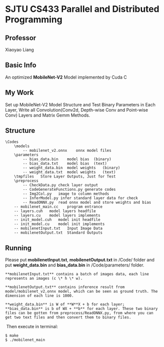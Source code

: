 # SJTU CS433 Parallel and Distributed Programming

## Professor
  Xiaoyao Liang
  
## Basic Info
  An optimized **MobileNet-V2** Model implemented by Cuda C
  
## My Work
  Set up MobileNet-V2 Model Structure and Test Binary Parameters in Each Layer, Write all Convolution(Conv2d, Depth-wise Conv and Point-wise Conv) Layers and Matrix Gemm Methods.

## Structure
```
\Codes
	\models
		-- mobilenet_v2.onnx	onnx model files
	\parameters
		-- bias_data.bin	model bias	(binary)
		-- bias_data.txt	model bias	(text)
		-- weight_data.bin	model weights	(binary)
		-- weight_data.txt	model weights	(text)
	\tmpfiles	Store Layer Outputs, Just for Test
	\preprocess
		-- CheckData.py	check layer output
		-- CodeGenerateFunctions.py	generate codes
		-- Img2Col.py	image to column methods
		-- InferModel.py infer standard layer data for check
		-- ReadONNX.py	read onnx model and store weights and bias
	-- mobilenet_main.cc	program entrance
	-- layers.cuh	model layers headfile
	-- layers.cu	model layers implements
	-- init_model.cuh	model init headfile
	-- init_model.cu	model init implements
	-- mobilenetInput.txt	Input Image Data
	-- mobilenetOutput.txt	Standard Outputs
```

## Running
Please put **mobilenetInput.txt**, **mobilenetOutput.txt** in /Code/ folder and put  **weight_data.bin** and **bias_data.bin** in /Code/parameters/ folder.
	
	**mobilenetInput.txt** contains a batch of images data, each line represents an images (c \* h \* w).
	
	**mobilenetOutput.txt** contains inference result from model/mobilenet_v2.onnx model, which can be seen as ground truth. The dimension of each line is 1000.
	
	**weight_data.bin** is W of **W**X + b for each layer; **bias_data.bin** is b of WX + **b** for each layer. These two binary files can be gotten from preprocess/ReadONNX.py, from where you can get two text files and then convert them to binary files.
 
​	Then execute in terminal:

```
$ make
$ ./mobilenet_main
```

